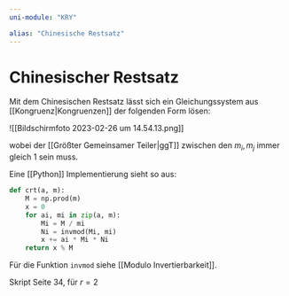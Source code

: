 ```yaml
---
uni-module: "KRY"

alias: "Chinesische Restsatz"
---
```


# Chinesischer Restsatz

Mit dem Chinesischen Restsatz lässt sich ein Gleichungssystem aus [[Kongruenz|Kongruenzen]] der folgenden Form lösen:

![[Bildschirm­foto 2023-02-26 um 14.54.13.png]]

wobei der [[Größter Gemeinsamer Teiler|ggT]] zwischen den $m_i, m_j$ immer gleich $1$ sein muss.

Eine [[Python]] Implementierung sieht so aus:

```python
def crt(a, m):
    M = np.prod(m)
    x = 0
    for ai, mi in zip(a, m):
        Mi = M / mi
        Ni = invmod(Mi, mi)
        x += ai * Mi * Ni
    return x % M
```

Für die Funktion `invmod` siehe [[Modulo Invertierbarkeit]].

Skript Seite 34, für $r=2$
